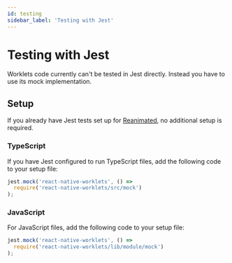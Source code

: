 ```yaml
---
id: testing
sidebar_label: 'Testing with Jest'
---
```


# Testing with Jest

Worklets code currently can't be tested in Jest directly. Instead you have to use its mock implementation.

## Setup

If you already have Jest tests set up for [Reanimated](https://docs.swmansion.com/react-native-reanimated/docs/guides/testing-with-jest/), no additional setup is required.

### TypeScript

If you have Jest configured to run TypeScript files, add the following code to your setup file:

```ts
jest.mock('react-native-worklets', () =>
  require('react-native-worklets/src/mock')
);
```

### JavaScript

For JavaScript files, add the following code to your setup file:

```js
jest.mock('react-native-worklets', () =>
  require('react-native-worklets/lib/module/mock')
);
```
